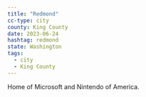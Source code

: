 ```yaml
---
title: "Redmond"
cc-type: city
county: King County
date: 2023-06-24
hashtag: redmond
state: Washington
tags:
  - city
  - King County
---
```

Home of Microsoft and Nintendo of America.